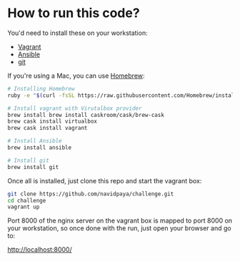 # How to run this code?
You'd need to install these on your workstation:
* [Vagrant](https://www.vagrantup.com/downloads.html)
* [Ansible](http://docs.ansible.com/intro_installation.html)
* [git](http://git-scm.com/)

If you're using a Mac, you can use [Homebrew](http://brew.sh/):

```bash
# Installing Homebrew
ruby -e "$(curl -fsSL https://raw.githubusercontent.com/Homebrew/install/master/install)"
```

```bash
# Install vagrant with Virutalbox provider
brew install brew install caskroom/cask/brew-cask
brew cask install virtualbox
brew cask install vagrant
```

```bash
# Install Ansible
brew install ansible
```

```bash
# Install git
brew install git
```

Once all is installed, just clone this repo and start the vagrant box:

```bash
git clone https://github.com/navidpaya/challenge.git
cd challenge
vagrant up
```

Port 8000 of the nginx server on the vagrant box is mapped to port 8000 on your workstation, so once done with the run, just open your browser and go to:

[http://localhost:8000/](http://localhost:8000)
